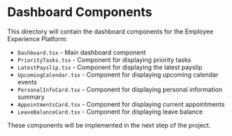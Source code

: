 # Dashboard Components

This directory will contain the dashboard components for the Employee Experience Platform:

- `Dashboard.tsx` - Main dashboard component
- `PriorityTasks.tsx` - Component for displaying priority tasks
- `LatestPayslip.tsx` - Component for displaying the latest payslip
- `UpcomingCalendar.tsx` - Component for displaying upcoming calendar events
- `PersonalInfoCard.tsx` - Component for displaying personal information summary
- `AppointmentsCard.tsx` - Component for displaying current appointments
- `LeaveBalanceCard.tsx` - Component for displaying leave balance

These components will be implemented in the next step of the project.
